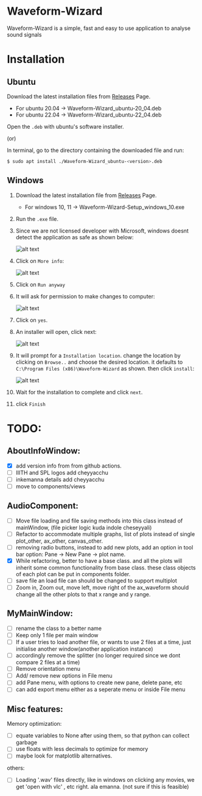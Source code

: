 # Waveform-Wizard

Waveform-Wizard is a simple, fast and easy to use application to analyse sound signals

# Installation

## Ubuntu

Download the latest installation files from [Releases](https://github.com/Abhinavreddy-B/Waveform-Wizard-2/releases) Page.

* For ubuntu 20.04 -> Waveform-Wizard_ubuntu-20_04.deb
* For ubuntu 22.04 -> Waveform-Wizard_ubuntu-22_04.deb

Open the `.deb` with ubuntu's software installer.

(or)

In terminal, go to the directory containing the downloaded file and run:

```sh
$ sudo apt install ./Waveform-Wizard_ubuntu-<version>.deb
```

## Windows

1. Download the latest installation file from [Releases](https://github.com/Abhinavreddy-B/Waveform-Wizard-2/releases) Page.

    * For windows 10, 11 -> Waveform-Wizard-Setup_windows_10.exe

1. Run the `.exe` file.
1. Since we are not licensed developer with Microsoft, windows doesnt detect the application as safe as shown below:

    ![alt text](./readme-assets/1.png)

1. Click on `More info`: 

    ![alt text](./readme-assets/2.png)

1. Click on `Run anyway`
1. It will ask for permission to make changes to computer:

    ![alt text](./readme-assets/3.jpg)

1. Click on `yes`.
1. An installer will open, click next:

    ![alt text](./readme-assets/4.png)

1. It will prompt for a `Installation location`. change the location by clicking on `Browse..` and choose the desired location. it defaults to `C:\Program Files (x86)\Waveform-Wizard` as shown. then click `install`:

    ![alt text](./readme-assets/5.png)

1. Wait for the installation to complete and click `next`.
1. click `Finish`

# TODO:

## AboutInfoWindow:

- [x] add version info from from github actions.
- [ ] IIITH and SPL logos add cheyyacchu
- [ ] inkemanna details add cheyyacchu
- [ ] move to components/views

## AudioComponent:

- [ ] Move file loading and file saving methods into this class instead of mainWindow, (file picker logic kuda indole cheseyyali)
- [ ] Refactor to accommodate multiple graphs, list of plots instead of single plot_other, ax_other, canvas_other.
- [ ] removing radio buttons, instead to add new plots, add an option in tool bar option: Pane -> New Pane -> plot name. 
- [x] While refactoring, better to have a base class. and all the plots will inherit some common functionality from base class. these  class objects of each plot can be put in components folder.
- [ ] save file an load file can should be changed to support multiplot
- [ ] Zoom in, Zoom out, move left, move right of the ax_waveform should change all the other plots to that x range and y range.

## MyMainWindow:

- [ ] rename the class to a better name
- [ ] Keep only 1 file per main window
- [ ] If a user tries to load another file, or wants to use 2 files at a time, just initialise another window(another application instance)
- [ ] accordingly remove the splitter (no longer required since we dont compare 2 files at a time)
- [ ] Remove orientation menu
- [ ] Add/ remove new options in File menu
- [ ] add Pane menu, with options to create new pane, delete pane, etc
- [ ] can add export menu either as a seperate menu or inside File menu

## Misc features:

Memory optimization:

- [ ] equate variables to None after using them, so that python can collect garbage
- [ ] use floats with less decimals to optimize for memory
- [ ] maybe look for matplotlib alternatives.

others:

- [ ] Loading '.wav' files directly, like in windows on clicking any movies, we get 'open with vlc' , etc right. ala emanna. (not sure if this is feasible)
